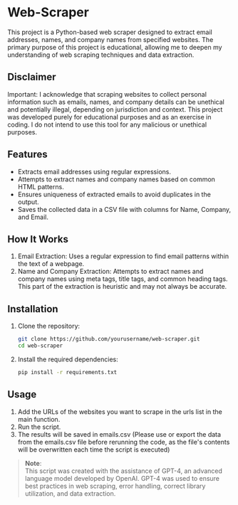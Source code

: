 # Web-Scraper
This project is a Python-based web scraper designed to extract email addresses, names, and company names from specified websites. The primary purpose of this project is educational, allowing me to deepen my understanding of web scraping techniques and data extraction.


## Disclaimer
Important: I acknowledge that scraping websites to collect personal information such as emails, names, and company details can be unethical and potentially illegal, depending on jurisdiction and context. This project was developed purely for educational purposes and as an exercise in coding. I do not intend to use this tool for any malicious or unethical purposes.


## Features
* Extracts email addresses using regular expressions.
* Attempts to extract names and company names based on common HTML patterns.
* Ensures uniqueness of extracted emails to avoid duplicates in the output.
* Saves the collected data in a CSV file with columns for Name, Company, and Email.


## How It Works
1. Email Extraction: Uses a regular expression to find email patterns within the text of a webpage.
2. Name and Company Extraction: Attempts to extract names and company names using meta tags, title tags, and common heading tags. This part of the extraction is heuristic and may not always be accurate.


## Installation
1. Clone the repository:
   ```bash
   git clone https://github.com/yourusername/web-scraper.git
   cd web-scraper

2. Install the required dependencies:

   ```bash
   pip install -r requirements.txt


## Usage
1. Add the URLs of the websites you want to scrape in the urls list in the main function.
2. Run the script.
3. The results will be saved in emails.csv (Please use or export the data from the emails.csv file before rerunning the code, as the file's contents will be overwritten each time the script is executed)



> **Note**:  
> This script was created with the assistance of GPT-4, an advanced language model developed by OpenAI. GPT-4 was used to ensure best practices in web scraping, error handling, correct library utilization, and data extraction.
